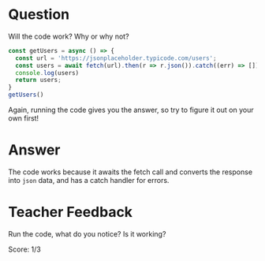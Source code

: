 # Question

Will the code work? Why or why not?

```js
const getUsers = async () => {
  const url = 'https://jsonplaceholder.typicode.com/users';
  const users = await fetch(url).then(r => r.json()).catch((err) => []);
  console.log(users)
  return users;
}
getUsers()
```

Again, running the code gives you the answer, so try to figure it out on your own first!

# Answer
The code works because it awaits the fetch call and converts the response into `json` data, and has a catch handler for errors. 
# Teacher Feedback

Run the code, what do you notice? Is it working? 

Score: 1/3